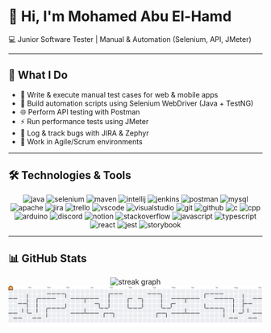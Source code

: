 <h1 align="left">👋 Hi, I'm Mohamed Abu El-Hamd</h1>

<p align="left">
  💻 Junior Software Tester | Manual & Automation (Selenium, API, JMeter)
</p>

---

## 🚀 What I Do
- 📝 Write & execute manual test cases for web & mobile apps  
- 🤖 Build automation scripts using Selenium WebDriver (Java + TestNG)  
- 🌐 Perform API testing with Postman  
- ⚡ Run performance tests using JMeter  
- 🐞 Log & track bugs with JIRA & Zephyr  
- 🔄 Work in Agile/Scrum environments  

---

## 🛠 Technologies & Tools

<p align="center">
  <img src="https://cdn.jsdelivr.net/gh/devicons/devicon/icons/java/java-original.svg" height="30" alt="java"/>
  <img src="https://skillicons.dev/icons?i=selenium" height="30" alt="selenium"/>
  <img src="https://skillicons.dev/icons?i=maven" height="30" alt="maven"/>
  <img src="https://skillicons.dev/icons?i=idea" height="30" alt="intellij"/>
  <img src="https://skillicons.dev/icons?i=jenkins" height="30" alt="jenkins"/>
  <img src="https://skillicons.dev/icons?i=postman" height="30" alt="postman"/>
  <img src="https://skillicons.dev/icons?i=mysql" height="30" alt="mysql"/>
  <img src="https://cdn.jsdelivr.net/gh/devicons/devicon/icons/apache/apache-original.svg" height="30" alt="apache"/>
  <img src="https://cdn.simpleicons.org/jira/0052CC" height="30" alt="jira"/>
  <img src="https://cdn.simpleicons.org/trello/0052CC" height="30" alt="trello"/>
  <img src="https://skillicons.dev/icons?i=vscode" height="30" alt="vscode"/>
  <img src="https://skillicons.dev/icons?i=visualstudio" height="30" alt="visualstudio"/>
  <img src="https://skillicons.dev/icons?i=git" height="30" alt="git"/>
  <img src="https://skillicons.dev/icons?i=github" height="30" alt="github"/>
  <img src="https://skillicons.dev/icons?i=c" height="30" alt="c"/>
  <img src="https://skillicons.dev/icons?i=cpp" height="30" alt="cpp"/>
  <img src="https://skillicons.dev/icons?i=arduino" height="30" alt="arduino"/>
  <img src="https://skillicons.dev/icons?i=discord" height="30" alt="discord"/>
  <img src="https://skillicons.dev/icons?i=notion" height="30" alt="notion"/>
  <img src="https://skillicons.dev/icons?i=stackoverflow" height="30" alt="stackoverflow"/>
  <img src="https://cdn.jsdelivr.net/gh/devicons/devicon/icons/javascript/javascript-original.svg" height="30" alt="javascript"/>
  <img src="https://cdn.jsdelivr.net/gh/devicons/devicon/icons/typescript/typescript-original.svg" height="30" alt="typescript"/>
  <img src="https://cdn.jsdelivr.net/gh/devicons/devicon/icons/react/react-original.svg" height="30" alt="react"/>
  <img src="https://cdn.jsdelivr.net/gh/devicons/devicon/icons/jest/jest-plain.svg" height="30" alt="jest"/>
  <img src="https://cdn.jsdelivr.net/gh/devicons/devicon/icons/storybook/storybook-original.svg" height="30" alt="storybook"/>
</p>

---

## 📊 GitHub Stats
<div align="center">
  <!-- Streak Stats -->
  <img src="https://streak-stats.demolab.com?user=MohamedAbuElhamd&theme=dracula&hide_border=true" height="150" alt="streak graph"/>
</div>

<picture>
  <source media="(prefers-color-scheme: dark)" srcset="https://raw.githubusercontent.com/MohamedAbuElhamd/MohamedAbuElhamd/output/pacman-contribution-graph-dark.svg">
  <source media="(prefers-color-scheme: light)" srcset="https://raw.githubusercontent.com/MohamedAbuElhamd/MohamedAbuElhamd/output/pacman-contribution-graph.svg">
  <img alt="pacman contribution graph" src="https://raw.githubusercontent.com/MohamedAbuElhamd/MohamedAbuElhamd/output/pacman-contribution-graph.svg"/>
</picture>

